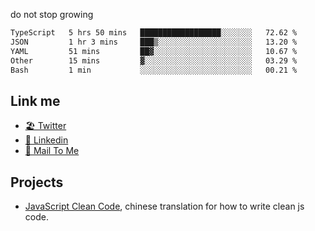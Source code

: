 do not stop growing


<!--START_SECTION:waka-->

```txt
TypeScript   5 hrs 50 mins   ██████████████████░░░░░░░   72.62 %
JSON         1 hr 3 mins     ███▒░░░░░░░░░░░░░░░░░░░░░   13.20 %
YAML         51 mins         ██▓░░░░░░░░░░░░░░░░░░░░░░   10.67 %
Other        15 mins         ▓░░░░░░░░░░░░░░░░░░░░░░░░   03.29 %
Bash         1 min           ░░░░░░░░░░░░░░░░░░░░░░░░░   00.21 %
```

<!--END_SECTION:waka-->

## Link me

- [🏖️ Twitter](https://twitter.com/yuetong3yu)
- [🧳 Linkedin](https://www.linkedin.com/in/yuetong3yu)
- [📧 Mail To Me](mailto:yuetong3yu@gmail.com)


## Projects 

- [JavaScript Clean Code](https://js-clean-code-cn.vercel.app/), chinese translation for how to write clean js code.
